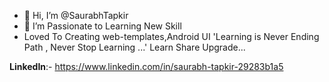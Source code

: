 - 👋 Hi,
                                                                   I’m @SaurabhTapkir
- 👀 I’m Passionate to Learning New Skill
- Loved To Creating web-templates,Android UI
  'Learning is Never Ending Path ,
      Never Stop Learning ...'
  Learn Share Upgrade...  

<b>LinkedIn</b>:- https://www.linkedin.com/in/saurabh-tapkir-29283b1a5
<!---
SaurabhTapkir/SaurabhTapkir is a ✨ special ✨ repository because its `README.md` (this file) appears on your GitHub profile.
You can click the Preview link to take a look at your changes.
--->
